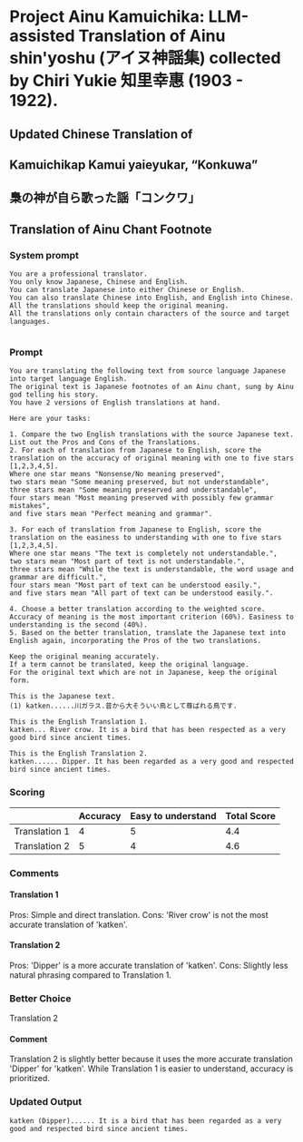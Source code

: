 # Project Ainu Kamuichika: LLM-assisted Translation of Ainu shin'yoshu (アイヌ神謡集) collected by Chiri Yukie 知里幸惠 (1903 - 1922).

## Updated Chinese Translation of

## Kamuichikap Kamui yaieyukar, “Konkuwa” 
## 梟の神が自ら歌った謡「コンクワ」
## Translation of Ainu Chant Footnote

### System prompt
```
You are a professional translator. 
You only know Japanese, Chinese and English. 
You can translate Japanese into either Chinese or English. 
You can also translate Chinese into English, and English into Chinese.
All the translations should keep the original meaning.
All the translations only contain characters of the source and target languages.


```

### Prompt
```
You are translating the following text from source language Japanese into target language English. 
The original text is Japanese footnotes of an Ainu chant, sung by Ainu god telling his story. 
You have 2 versions of English translations at hand.

Here are your tasks:

1. Compare the two English translations with the source Japanese text. List out the Pros and Cons of the Translations.
2. For each of translation from Japanese to English, score the translation on the accuracy of original meaning with one to five stars [1,2,3,4,5].
Where one star means "Nonsense/No meaning preserved",
two stars mean "Some meaning preserved, but not understandable",
three stars mean "Some meaning preserved and understandable",
four stars mean "Most meaning preserved with possibly few grammar mistakes",
and five stars mean "Perfect meaning and grammar".

3. For each of translation from Japanese to English, score the translation on the easiness to understanding with one to five stars [1,2,3,4,5].
Where one star means "The text is completely not understandable.",
two stars mean "Most part of text is not understandable.",
three stars mean "While the text is understandable, the word usage and grammar are difficult.",
four stars mean "Most part of text can be understood easily.",
and five stars mean "All part of text can be understood easily.".

4. Choose a better translation according to the weighted score. Accuracy of meaning is the most important criterion (60%). Easiness to understanding is the second (40%).
5. Based on the better translation, translate the Japanese text into English again, incorporating the Pros of the two translations.

Keep the original meaning accurately. 
If a term cannot be translated, keep the original language.
For the original text which are not in Japanese, keep the original form. 

This is the Japanese text.
(1) katken......川ガラス.昔から大そういい鳥として尊ばれる鳥です.

This is the English Translation 1.
katken... River crow. It is a bird that has been respected as a very good bird since ancient times.

This is the English Translation 2.
katken...... Dipper. It has been regarded as a very good and respected bird since ancient times.

```
### Scoring

|               | Accuracy | Easy to understand |  Total Score |
| ------------- | -------- | ------------------ | ------------ | 
| Translation 1 | 4 | 5 |  4.4 |
| Translation 2 | 5 | 4 |  4.6 |

### Comments
#### Translation 1
Pros: Simple and direct translation. Cons: 'River crow' is not the most accurate translation of 'katken'.

#### Translation 2
Pros: 'Dipper' is a more accurate translation of 'katken'. Cons: Slightly less natural phrasing compared to Translation 1.

### Better Choice
Translation 2
#### Comment
Translation 2 is slightly better because it uses the more accurate translation 'Dipper' for 'katken'. While Translation 1 is easier to understand, accuracy is prioritized.

### Updated Output
```
katken (Dipper)...... It is a bird that has been regarded as a very good and respected bird since ancient times.
```

